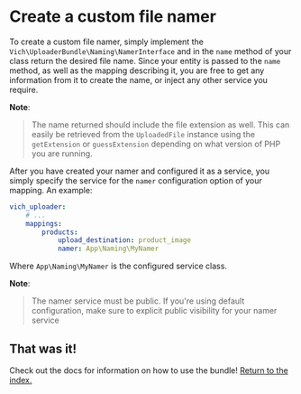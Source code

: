 Create a custom file namer
==========================

To create a custom file namer, simply implement the `Vich\UploaderBundle\Naming\NamerInterface`
and in the `name` method of your class return the desired file name. Since your entity
is passed to the `name` method, as well as the mapping describing it, you are
free to get any information from it to create the name, or inject any other
service you require.

**Note**:

> The name returned should include the file extension as well. This can easily
> be retrieved from the `UploadedFile` instance using the `getExtension` or `guessExtension`
> depending on what version of PHP you are running.

After you have created your namer and configured it as a service, you simply specify
the service for the `namer` configuration option of your mapping. An example:

``` yaml
vich_uploader:
    # ...
    mappings:
        products:
            upload_destination: product_image
            namer: App\Naming\MyNamer
```

Where `App\Naming\MyNamer` is the configured service class.

**Note**:

> The namer service must be public.
> If you're using default configuration, make sure to explicit public visibility
> for your namer service


## That was it!

Check out the docs for information on how to use the bundle! [Return to the
index.](/docs/index.md)
